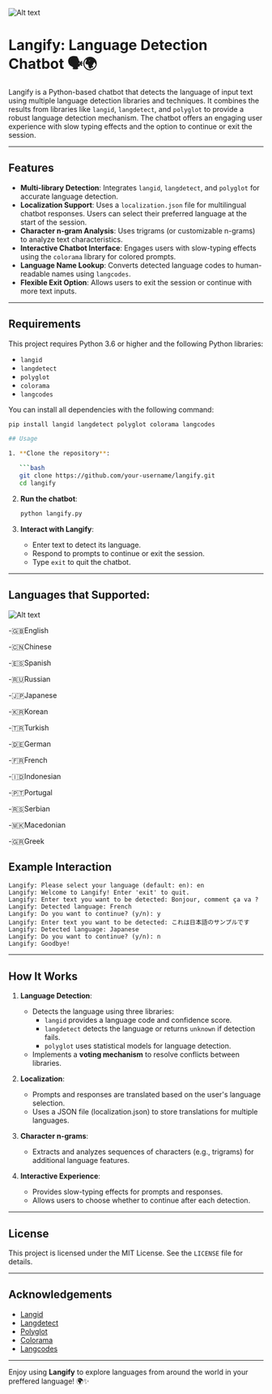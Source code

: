 
![Alt text](https://camo.githubusercontent.com/445e08dc4241e9b0373c6179fdb8aa0b29fd063eef17541b8f0d8c49aa0072d9/68747470733a2f2f692e6962622e636f2f546858446e62522f4c656f6e6172646f2d50686f656e69782d412d7374796c697a65642d6c6f676f2d666561747572696e672d612d676c6f62652d656d6f6a692d7365742d612d322d72656d6f766562672d707265766965772e706e67)


# Langify: Language Detection Chatbot 🗣️🌍

Langify is a Python-based chatbot that detects the language of input text using multiple language detection libraries and techniques. It combines the results from libraries like `langid`, `langdetect`, and `polyglot` to provide a robust language detection mechanism. The chatbot offers an engaging user experience with slow typing effects and the option to continue or exit the session.

---

## Features

- **Multi-library Detection**: Integrates `langid`, `langdetect`, and `polyglot` for accurate language detection.
- **Localization Support**: Uses a `localization.json` file for multilingual chatbot responses. Users can select their preferred language at the start of the session.
- **Character n-gram Analysis**: Uses trigrams (or customizable n-grams) to analyze text characteristics.
- **Interactive Chatbot Interface**: Engages users with slow-typing effects using the `colorama` library for colored prompts.
- **Language Name Lookup**: Converts detected language codes to human-readable names using `langcodes`.
- **Flexible Exit Option**: Allows users to exit the session or continue with more text inputs.

---

## Requirements

This project requires Python 3.6 or higher and the following Python libraries:

- `langid`
- `langdetect`
- `polyglot`
- `colorama`
- `langcodes`

You can install all dependencies with the following command:

```bash
pip install langid langdetect polyglot colorama langcodes

## Usage

1. **Clone the repository**:

   ```bash
   git clone https://github.com/your-username/langify.git
   cd langify
   ```

2. **Run the chatbot**:

   ```bash
   python langify.py
   ```

3. **Interact with Langify**:
   - Enter text to detect its language.
   - Respond to prompts to continue or exit the session.
   - Type `exit` to quit the chatbot.

---
## Languages that Supported:
![Alt text](https://camo.githubusercontent.com/17ecfcef936da04ba453a8caa13a6d541174d85473c669997870d52afd4a6ff2/68747470733a2f2f692e6962622e636f2f6a54326b5263342f4d61702d43686172742d4d61702e706e67)

   -🇬🇧English
   
   -🇨🇳Chinese
   
   -🇪🇸Spanish
   
   -🇷🇺Russian
   
   -🇯🇵Japanese
   
   -🇰🇷Korean
   
   -🇹🇷Turkish
   
   -🇩🇪German
   
   -🇫🇷French
   
   -🇮🇩Indonesian
   
   -🇵🇹Portugal
   
   -🇷🇸Serbian
   
   -🇲🇰Macedonian
   
   -🇬🇷Greek
## Example Interaction

```plaintext
Langify: Please select your language (default: en): en
Langify: Welcome to Langify! Enter 'exit' to quit.
Langify: Enter text you want to be detected: Bonjour, comment ça va ?
Langify: Detected language: French
Langify: Do you want to continue? (y/n): y
Langify: Enter text you want to be detected: これは日本語のサンプルです
Langify: Detected language: Japanese
Langify: Do you want to continue? (y/n): n
Langify: Goodbye!
```

---

## How It Works

1. **Language Detection**:
   - Detects the language using three libraries:
     - `langid` provides a language code and confidence score.
     - `langdetect` detects the language or returns `unknown` if detection fails.
     - `polyglot` uses statistical models for language detection.
   - Implements a **voting mechanism** to resolve conflicts between libraries.

2. **Localization**:
   - Prompts and responses are translated based on the user's language selection.
   - Uses a JSON file (localization.json) to store translations for multiple languages.

3. **Character n-grams**:
   - Extracts and analyzes sequences of characters (e.g., trigrams) for additional language features.

4. **Interactive Experience**:
   - Provides slow-typing effects for prompts and responses.
   - Allows users to choose whether to continue after each detection.

---

## License

This project is licensed under the MIT License. See the `LICENSE` file for details.

---

## Acknowledgements

- [Langid](https://github.com/saffsd/langid.py)
- [Langdetect](https://github.com/Mimino666/langdetect)
- [Polyglot](https://polyglot.readthedocs.io/)
- [Colorama](https://pypi.org/project/colorama/)
- [Langcodes](https://pypi.org/project/langcodes/)

---

Enjoy using **Langify** to explore languages from around the world in your preffered language! 🌍✨


